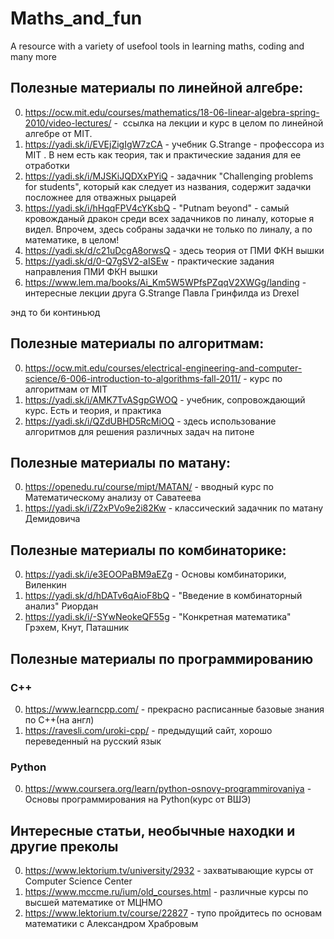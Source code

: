 # Maths_and_fun
A resource with a variety of usefool tools in learning maths, coding and many more

## Полезные материалы по линейной алгебре:

0. https://ocw.mit.edu/courses/mathematics/18-06-linear-algebra-spring-2010/video-lectures/ -  ссылка на лекции и курс в целом
по линейной алгебре от MIT. 
1. https://yadi.sk/i/EVEjZigIgW7zCA - учебник G.Strange - профессора из MIT . 
В нем есть как теория, так и практические задания для ее отработки
2. https://yadi.sk/i/MJSKiJQDXxPYiQ - задачник "Challenging problems for students", который
как следует из названия, содержит задачки посложнее для отважных рыцарей
3. https://yadi.sk/i/hHqqFPV4cYKsbQ - "Putnam beyond" - самый кровожданый дракон среди всех
задачников по линалу, которые я видел. Впрочем, здесь собраны задачки не только по линалу,
а по математике, в целом!
4. https://yadi.sk/d/c21uDcgA8orwsQ - здесь теория от ПМИ ФКН вышки
5. https://yadi.sk/d/0-Q7gSV2-aISEw - практические задания направления ПМИ ФКН вышки
6. https://www.lem.ma/books/Ai_Km5W5WPfsPZqqV2XWGg/landing - интересные лекции друга G.Strange Павла Гринфилда из Drexel

энд то би континьюд


## Полезные материалы по алгоритмам:
 
 0. https://ocw.mit.edu/courses/electrical-engineering-and-computer-science/6-006-introduction-to-algorithms-fall-2011/ -
 курс по алгоритмам от MIT
 1. https://yadi.sk/i/AMK7TvASgpGWOQ - учебник, сопровождающий курс. Есть и теория, и практика
 2. https://yadi.sk/i/QZdUBHD5RcMiOQ - здесь использование алгоритмов для решения различных задач на питоне
 

## Полезные материалы по матану:

0. https://openedu.ru/course/mipt/MATAN/ - вводный курс по Математическому анализу от Саватеева
1. https://yadi.sk/i/Z2xPVo9e2i82Kw - классический задачник по матану Демидовича


## Полезные материалы по комбинаторике:

0. https://yadi.sk/i/e3EOOPaBM9aEZg - Основы комбинаторики, Виленкин
1. https://yadi.sk/d/hDATv6qAioF8bQ - "Введение в комбинаторный анализ" Риордан
2. https://yadi.sk/i/-SYwNeokeQF55g - "Конкретная математика" Грэхем, Кнут, Паташник


## Полезные материалы по программированию

### С++
0. https://www.learncpp.com/ - прекрасно расписанные базовые знания по C++(на англ)
1. https://ravesli.com/uroki-cpp/ - предыдущий сайт, хорошо переведенный на русский язык

### Python
0. https://www.coursera.org/learn/python-osnovy-programmirovaniya - Основы программирования на Python(курс от ВШЭ)

## Интересные статьи, необычные находки и другие преколы

0. https://www.lektorium.tv/university/2932 - захватывающие курсы от Computer Science Center
1. https://www.mccme.ru/ium/old_courses.html - различные курсы по высшей математике от МЦНМО
2. https://www.lektorium.tv/course/22827 - тупо пройдитесь по основам математики с Александром Храбровым
